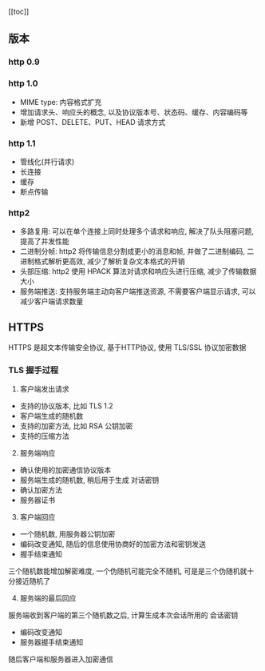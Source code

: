 [[toc]]

## 版本

### http 0.9

### http 1.0

- MIME type: 内容格式扩充
- 增加请求头、响应头的概念, 以及协议版本号、状态码、缓存、内容编码等
- 新增 POST、DELETE、PUT、HEAD 请求方式

### http 1.1

- 管线化(并行请求)
- 长连接
- 缓存
- 断点传输

### http2

- 多路复用: 可以在单个连接上同时处理多个请求和响应, 解决了队头阻塞问题, 提高了并发性能
- 二进制分帧: http2 将传输信息分割成更小的消息和帧, 并做了二进制编码, 二进制格式解析更高效, 减少了解析复杂文本格式的开销
- 头部压缩: http2 使用 HPACK 算法对请求和响应头进行压缩, 减少了传输数据大小
- 服务端推送: 支持服务端主动向客户端推送资源, 不需要客户端显示请求, 可以减少客户端请求数量

## HTTPS

HTTPS 是超文本传输安全协议, 基于HTTP协议, 使用 TLS/SSL 协议加密数据

### TLS 握手过程

1. 客户端发出请求

- 支持的协议版本, 比如 TLS 1.2
- 客户端生成的随机数
- 支持的加密方法, 比如 RSA 公钥加密
- 支持的压缩方法

2. 服务端响应

- 确认使用的加密通信协议版本
- 服务端生成的随机数, 稍后用于生成 对话密钥
- 确认加密方法
- 服务器证书

3. 客户端回应

- 一个随机数, 用服务器公钥加密
- 编码改变通知, 随后的信息使用协商好的加密方法和密钥发送
- 握手结束通知

三个随机数能增加解密难度, 一个伪随机可能完全不随机, 可是是三个伪随机就十分接近随机了

4. 服务端的最后回应

服务端收到客户端的第三个随机数之后, 计算生成本次会话所用的 会话密钥

- 编码改变通知
- 服务器握手结束通知

随后客户端和服务器进入加密通信

